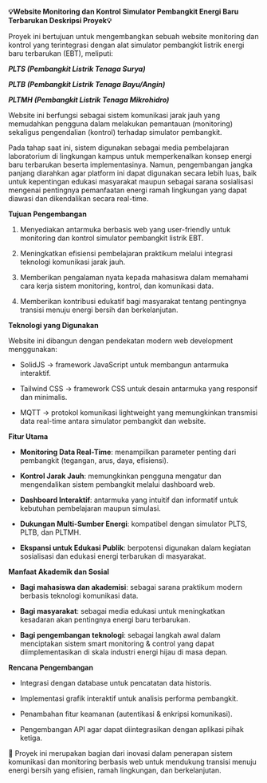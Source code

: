 **💡Website Monitoring dan Kontrol Simulator Pembangkit Energi Baru Terbarukan
Deskripsi Proyek💡**

Proyek ini bertujuan untuk mengembangkan sebuah website monitoring dan kontrol yang terintegrasi dengan alat simulator pembangkit listrik energi baru terbarukan (EBT), meliputi:

***PLTS (Pembangkit Listrik Tenaga Surya)***

***PLTB (Pembangkit Listrik Tenaga Bayu/Angin)***

***PLTMH (Pembangkit Listrik Tenaga Mikrohidro)***

Website ini berfungsi sebagai sistem komunikasi jarak jauh yang memudahkan pengguna dalam melakukan pemantauan (monitoring) sekaligus pengendalian (kontrol) terhadap simulator pembangkit.

Pada tahap saat ini, sistem digunakan sebagai media pembelajaran laboratorium di lingkungan kampus untuk memperkenalkan konsep energi baru terbarukan beserta implementasinya. Namun, pengembangan jangka panjang diarahkan agar platform ini dapat digunakan secara lebih luas, baik untuk kepentingan edukasi masyarakat maupun sebagai sarana sosialisasi mengenai pentingnya pemanfaatan energi ramah lingkungan yang dapat diawasi dan dikendalikan secara real-time.

**Tujuan Pengembangan**

1. Menyediakan antarmuka berbasis web yang user-friendly untuk monitoring dan kontrol simulator pembangkit listrik EBT.

2. Meningkatkan efisiensi pembelajaran praktikum melalui integrasi teknologi komunikasi jarak jauh.

3. Memberikan pengalaman nyata kepada mahasiswa dalam memahami cara kerja sistem monitoring, kontrol, dan komunikasi data.

4. Memberikan kontribusi edukatif bagi masyarakat tentang pentingnya transisi menuju energi bersih dan berkelanjutan.

**Teknologi yang Digunakan**

Website ini dibangun dengan pendekatan modern web development menggunakan:

- SolidJS
 → framework JavaScript untuk membangun antarmuka interaktif.

- Tailwind CSS
 → framework CSS untuk desain antarmuka yang responsif dan minimalis.

- MQTT
 → protokol komunikasi lightweight yang memungkinkan transmisi data real-time antara simulator pembangkit dan website.

**Fitur Utama**

- **Monitoring Data Real-Time**: menampilkan parameter penting dari pembangkit (tegangan, arus, daya, efisiensi).

- **Kontrol Jarak Jauh**: memungkinkan pengguna mengatur dan mengendalikan sistem pembangkit melalui dashboard web.

- **Dashboard Interaktif**: antarmuka yang intuitif dan informatif untuk kebutuhan pembelajaran maupun simulasi.

- **Dukungan Multi-Sumber Energi**: kompatibel dengan simulator PLTS, PLTB, dan PLTMH.

- **Ekspansi untuk Edukasi Publik**: berpotensi digunakan dalam kegiatan sosialisasi dan edukasi energi terbarukan di masyarakat.

**Manfaat Akademik dan Sosial**

- **Bagi mahasiswa dan akademisi**: sebagai sarana praktikum modern berbasis teknologi komunikasi data.

- **Bagi masyarakat**: sebagai media edukasi untuk meningkatkan kesadaran akan pentingnya energi baru terbarukan.

- **Bagi pengembangan teknologi**: sebagai langkah awal dalam menciptakan sistem smart monitoring & control yang dapat diimplementasikan di skala industri energi hijau di masa depan.

**Rencana Pengembangan**

- Integrasi dengan database untuk pencatatan data historis.

- Implementasi grafik interaktif untuk analisis performa pembangkit.

- Penambahan fitur keamanan (autentikasi & enkripsi komunikasi).

- Pengembangan API agar dapat diintegrasikan dengan aplikasi pihak ketiga.

📌 Proyek ini merupakan bagian dari inovasi dalam penerapan sistem komunikasi dan monitoring berbasis web untuk mendukung transisi menuju energi bersih yang efisien, ramah lingkungan, dan berkelanjutan.
